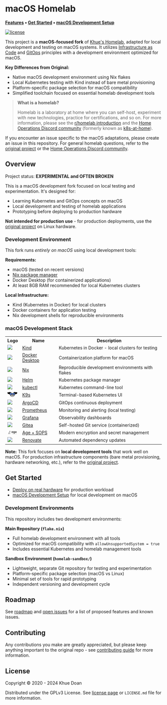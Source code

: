 # macOS Homelab

**[Features](#features) • [Get Started](#get-started) • [macOS Development Setup](./docs/getting-started/macos-development.md)**

[![license](https://img.shields.io/github/license/khuedoan/homelab?style=flat-square&logo=gnu&logoColor=white)](https://www.gnu.org/licenses/gpl-3.0.html)

This project is a **macOS-focused fork** of [Khue's Homelab](https://github.com/khuedoan/homelab), adapted for local development and testing on macOS systems. It utilizes [Infrastructure as Code](https://en.wikipedia.org/wiki/Infrastructure_as_code) and [GitOps](https://www.weave.works/technologies/gitops) principles with a development environment optimized for macOS.

**Key Differences from Original:**
- Native macOS development environment using Nix flakes
- Local Kubernetes testing with Kind instead of bare metal provisioning
- Platform-specific package selection for macOS compatibility
- Simplified toolchain focused on essential homelab development tools

> **What is a homelab?**
>
> Homelab is a laboratory at home where you can self-host, experiment with new technologies, practice for certifications, and so on.
> For more information, please see the [r/homelab introduction](https://www.reddit.com/r/homelab/wiki/introduction) and the
> [Home Operations Discord community](https://discord.gg/home-operations) (formerly known as [k8s-at-home](https://k8s-at-home.com)).

If you encounter an issue specific to the macOS adaptations, please create an issue in this repository. 
For general homelab questions, refer to the [original project](https://github.com/khuedoan/homelab) or the [Home Operations Discord community](https://discord.gg/home-operations).

## Overview

Project status: **EXPERIMENTAL and OFTEN BROKEN**

This is a macOS development fork focused on local testing and experimentation. It's designed for:
- Learning Kubernetes and GitOps concepts on macOS
- Local development and testing of homelab applications
- Prototyping before deploying to production hardware

**Not intended for production use** - for production deployments, use the [original project](https://github.com/khuedoan/homelab) on Linux hardware.

### Development Environment

This fork runs _entirely on macOS_ using local development tools:

**Requirements:**
- macOS (tested on recent versions)
- [Nix package manager](https://nixos.org/download.html)
- Docker Desktop (for containerized applications)
- At least 8GB RAM recommended for local Kubernetes clusters

**Local Infrastructure:**
- Kind (Kubernetes in Docker) for local clusters
- Docker containers for application testing
- Nix development shells for reproducible environments


### macOS Development Stack

<table>
    <tr>
        <th>Logo</th>
        <th>Name</th>
        <th>Description</th>
    </tr>
    <tr>
        <td><img width="32" src="https://github.com/kubernetes-sigs/kind/raw/main/logo/logo.png"></td>
        <td><a href="https://kind.sigs.k8s.io">Kind</a></td>
        <td>Kubernetes in Docker - local clusters for testing</td>
    </tr>
    <tr>
        <td><img width="32" src="https://www.docker.com/wp-content/uploads/2022/03/Moby-logo.png"></td>
        <td><a href="https://www.docker.com">Docker Desktop</a></td>
        <td>Containerization platform for macOS</td>
    </tr>
    <tr>
        <td><img width="32" src="https://raw.githubusercontent.com/NixOS/nixos-artwork/refs/heads/master/logo/nix-snowflake-colours.svg"></td>
        <td><a href="https://nixos.org">Nix</a></td>
        <td>Reproducible development environments with flakes</td>
    </tr>
    <tr>
        <td><img width="32" src="https://helm.sh/img/helm.svg"></td>
        <td><a href="https://helm.sh">Helm</a></td>
        <td>Kubernetes package manager</td>
    </tr>
    <tr>
        <td><img width="32" src="https://avatars.githubusercontent.com/u/13629408"></td>
        <td><a href="https://kubernetes.io">kubectl</a></td>
        <td>Kubernetes command-line tool</td>
    </tr>
    <tr>
        <td><img width="32" src="https://github.com/derailed/k9s/blob/master/assets/k9s.png?raw=true"></td>
        <td><a href="https://k9scli.io">K9s</a></td>
        <td>Terminal-based Kubernetes UI</td>
    </tr>
    <tr>
        <td><img width="32" src="https://avatars.githubusercontent.com/u/30269780"></td>
        <td><a href="https://argoproj.github.io/cd">ArgoCD</a></td>
        <td>GitOps continuous deployment</td>
    </tr>
    <tr>
        <td><img width="32" src="https://avatars.githubusercontent.com/u/3380462"></td>
        <td><a href="https://prometheus.io">Prometheus</a></td>
        <td>Monitoring and alerting (local testing)</td>
    </tr>
    <tr>
        <td><img width="32" src="https://grafana.com/static/img/menu/grafana2.svg"></td>
        <td><a href="https://grafana.com">Grafana</a></td>
        <td>Observability dashboards</td>
    </tr>
    <tr>
        <td><img width="32" src="https://upload.wikimedia.org/wikipedia/commons/b/bb/Gitea_Logo.svg"></td>
        <td><a href="https://gitea.com">Gitea</a></td>
        <td>Self-hosted Git service (containerized)</td>
    </tr>
    <tr>
        <td><img width="32" src="https://github.com/FiloSottile/age/raw/main/logo/logo.svg"></td>
        <td><a href="https://age-encryption.org">Age + SOPS</a></td>
        <td>Modern encryption and secret management</td>
    </tr>
    <tr>
        <td><img width="32" src="https://docs.renovatebot.com/assets/images/logo.png"></td>
        <td><a href="https://www.whitesourcesoftware.com/free-developer-tools/renovate">Renovate</a></td>
        <td>Automated dependency updates</td>
    </tr>
</table>

**Note:** This fork focuses on **local development tools** that work well on macOS. For production infrastructure components (bare metal provisioning, hardware networking, etc.), refer to the [original project](https://github.com/khuedoan/homelab).

## Get Started

- [Deploy on real hardware](https://homelab.khuedoan.com/installation/production/prerequisites) for production workload
- [macOS Development Setup](./docs/getting-started/macos-development.md) for local development on macOS

### Development Environments

This repository includes two development environments:

**Main Repository (`flake.nix`)**
- Full homelab development environment with all tools
- Optimized for macOS compatibility with `allowUnsupportedSystem = true`
- Includes essential Kubernetes and homelab management tools

**Sandbox Environment (`homelab-sandbox/`)**
- Lightweight, separate Git repository for testing and experimentation
- Platform-specific package selection (macOS vs Linux)
- Minimal set of tools for rapid prototyping
- Independent versioning and development cycle

## Roadmap

See [roadmap](https://homelab.khuedoan.com/reference/roadmap) and [open issues](https://github.com/khuedoan/homelab/issues) for a list of proposed features and known issues.

## Contributing

Any contributions you make are greatly appreciated, but please keep anything important to the original repo - see [contributing guide](https://homelab.khuedoan.com/reference/contributing) for more information.

## License

Copyright &copy; 2020 - 2024 Khue Doan

Distributed under the GPLv3 License.
See [license page](https://homelab.khuedoan.com/reference/license) or `LICENSE.md` file for more information.

